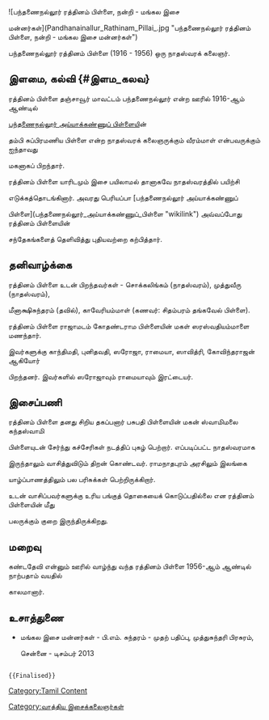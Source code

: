 ![பந்தணைநல்லூர் ரத்தினம் பிள்ளை, நன்றி - மங்கல இசை
மன்னர்கள்](Pandhanainallur_Rathinam_Pillai_.jpg "பந்தணைநல்லூர் ரத்தினம் பிள்ளை, நன்றி - மங்கல இசை மன்னர்கள்")
பந்தணைநல்லூர் ரத்தினம் பிள்ளை (1916 - 1956) ஒரு நாதஸ்வரக் கலைஞர்.

## இளமை, கல்வி {#இளம_கலவ}

ரத்தினம் பிள்ளை தஞ்சாவூர் மாவட்டம் பந்தணைநல்லூர் என்ற ஊரில் 1916-ஆம் ஆண்டில்
[பந்தணைநல்லூர் அய்யாக்கண்ணுப் பிள்ளைய](பந்தணைநல்லூர்_அய்யாக்கண்ணுப்_பிள்ளை "wikilink")ின்
தம்பி சுப்பிரமணிய பிள்ளை என்ற நாதஸ்வரக் கலைஞருக்கும் வீரம்மாள் என்பவருக்கும் ஐந்தாவது
மகனாகப் பிறந்தார்.

ரத்தினம் பிள்ளை யாரிடமும் இசை பயிலாமல் தானாகவே நாதஸ்வரத்தில் பயிற்சி
எடுக்கத்தொடங்கினார். அவரது பெரியப்பா [பந்தணைநல்லூர் அய்யாக்கண்ணுப்
பிள்ளை](பந்தணைநல்லூர்_அய்யாக்கண்ணுப்_பிள்ளை "wikilink") அவ்வப்போது ரத்தினம் பிள்ளையின்
சந்தேகங்களைத் தெளிவித்து புதியவற்றை கற்பித்தார்.

## தனிவாழ்க்கை

ரத்தினம் பிள்ளை உடன் பிறந்தவர்கள் - சொக்கலிங்கம் (நாதஸ்வரம்), முத்துவீரு (நாதஸ்வரம்),
மீனாக்ஷிசுந்தரம் (தவில்), காவேரியம்மாள் (கணவர்: சிதம்பரம் தங்கவேல் பிள்ளை).

ரத்தினம் பிள்ளை ராஜாமடம் கோதண்டராம பிள்ளையின் மகள் ஸரஸ்வதியம்மாளை மணந்தார்.
இவர்களுக்கு காந்திமதி, புனிதவதி, ஸரோஜா, ராமையா, ஸாவித்ரி, கோவிந்தராஜன் ஆகியோர்
பிறந்தனர். இவர்களில் ஸரோஜாவும் ராமையாவும் இரட்டையர்.

## இசைப்பணி

ரத்தினம் பிள்ளை தனது சிறிய தகப்பனார் பசுபதி பிள்ளையின் மகன் ஸ்வாமிமலை கந்தஸ்வாமி
பிள்ளையுடன் சேர்ந்து கச்சேரிகள் நடத்திப் புகழ் பெற்றார். எப்படிப்பட்ட நாதஸ்வரமாக
இருந்தாலும் வாசித்துவிடும் திறன் கொண்டவர். ராமநாதபுரம் அரசிலும் இலங்கை
யாழ்ப்பாணத்திலும் பல பரிசுக்கள் பெற்றிருக்கிறார்.

உடன் வாசிப்பவர்களுக்கு உரிய பங்குத் தொகையைக் கொடுப்பதில்லை என ரத்தினம் பிள்ளையின் மீது
பலருக்கும் குறை இருந்திருக்கிறது.

## மறைவு

கண்டதேவி என்னும் ஊரில் வாழ்ந்து வந்த ரத்தினம் பிள்ளை 1956-ஆம் ஆண்டில் நாற்பதாம் வயதில்
காலமானார்.

## உசாத்துணை

-   மங்கல இசை மன்னர்கள் - பி.எம். சுந்தரம் - முதற் பதிப்பு, முத்துசுந்தரி பிரசுரம்,
    சென்னை - டிசம்பர் 2013

```{=mediawiki}
{{Finalised}}
```
[Category:Tamil Content](Category:Tamil_Content "wikilink")
[Category:வாத்திய இசைக்கலைஞர்கள்](Category:வாத்திய_இசைக்கலைஞர்கள் "wikilink")
